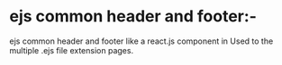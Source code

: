 # ejs common header and footer:-
ejs common header and footer like a react.js component in Used to the multiple .ejs file extension pages.



